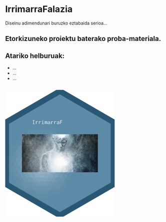 # IrrimarraFalazia
Diseinu adimendunari buruzko eztabaida serioa...


## Etorkizuneko proiektu baterako proba-materiala.

## Atariko helburuak:

* ...
* ...
* ...




```

```
<img src="logo_DA_3.png" width="350">

